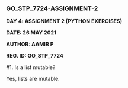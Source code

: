 <h3>GO_STP_7724-ASSIGNMENT-2</h3>

**DAY 4: ASSIGNMENT 2 (PYTHON EXERCISES)**

**DATE: 26 MAY 2021**

**AUTHOR: AAMIR P**

**REG. ID: GO_STP_7724**

#1. Is a list mutable?

Yes, lists are mutable.

